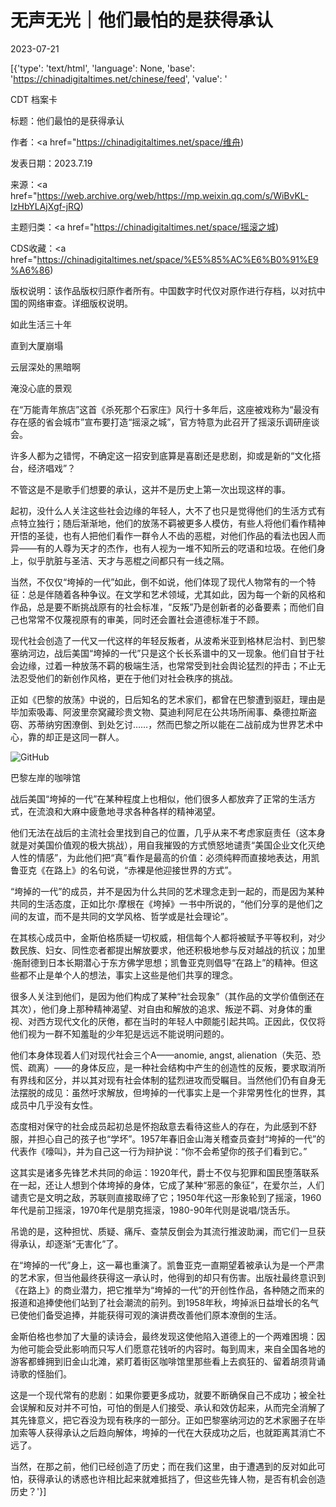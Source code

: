 # 无声无光｜他们最怕的是获得承认

2023-07-21

[{'type': 'text/html', 'language': None, 'base': 'https://chinadigitaltimes.net/chinese/feed', 'value': '

CDT 档案卡

标题：他们最怕的是获得承认

作者：<a href="https://chinadigitaltimes.net/space/维舟)

发表日期：2023.7.19

来源：<a href="https://web.archive.org/web/https://mp.weixin.qq.com/s/WiBvKL-IzHbYLAjXgf-jRQ)

主题归类：<a href="https://chinadigitaltimes.net/space/摇滚之城)

CDS收藏：<a href="https://chinadigitaltimes.net/space/%E5%85%AC%E6%B0%91%E9%A6%86)

版权说明：该作品版权归原作者所有。中国数字时代仅对原作进行存档，以对抗中国的网络审查。详细版权说明。







如此生活三十年

直到大厦崩塌

云层深处的黑暗啊

淹没心底的景观



在“万能青年旅店”这首《杀死那个石家庄》风行十多年后，这座被戏称为“最没有存在感的省会城市”宣布要打造“摇滚之城”，官方特意为此召开了摇滚乐调研座谈会。

许多人都为之错愕，不确定这一招安到底算是喜剧还是悲剧，抑或是新的“文化搭台，经济唱戏”？

不管这是不是歌手们想要的承认，这并不是历史上第一次出现这样的事。

起初，没什么人关注这些社会边缘的年轻人，大不了也只是觉得他们的生活方式有点特立独行；随后渐渐地，他们的放荡不羁被更多人模仿，有些人将他们看作精神开悟的圣徒，也有人把他们看作一群令人不齿的恶棍，对他们作品的看法也因人而异——有的人尊为天才的杰作，也有人视为一堆不知所云的呓语和垃圾。在他们身上，似乎肮脏与圣洁、天才与恶棍之间都只有一线之隔。

当然，不仅仅“垮掉的一代”如此，倒不如说，他们体现了现代人物常有的一个特征：总是伴随着各种争议。在文学和艺术领域，尤其如此，因为每一个新的风格和作品，总是要不断挑战原有的社会标准，“反叛”乃是创新者的必备要素；而他们自己也常常不仅蔑视原有的审美，同时还会置社会道德标准于不顾。

现代社会创造了一代又一代这样的年轻反叛者，从波希米亚到格林尼治村、到巴黎塞纳河边，战后美国“垮掉的一代”只是这个长长系谱中的又一现象。他们自甘于社会边缘，过着一种放荡不羁的极端生活，也常常受到社会舆论猛烈的抨击；不止无法忍受他们的新创作风格，更在于他们对社会秩序的挑战。

正如《巴黎的放荡》中说的，日后知名的艺术家们，都曾在巴黎遭到驱赶，理由是毕加索吸毒、阿波里奈窝藏珍贵文物、莫迪利阿尼在公共场所闹事、桑德拉斯盗窃、苏蒂纳穷困潦倒、到处乞讨……，然而巴黎之所以能在二战前成为世界艺术中心，靠的却正是这同一群人。

![GitHub](https://chinadigitaltimes.net/chinese/files/2023/07/post-698444-64b9fc193330e.png)

巴黎左岸的咖啡馆

战后美国“垮掉的一代”在某种程度上也相似，他们很多人都放弃了正常的生活方式，在流浪和大麻中疲惫地寻求各种各样的精神渴望。

他们无法在战后的主流社会里找到自己的位置，几乎从来不考虑家庭责任（这本身就是对美国价值观的极大挑战），用自我摧毁的方式愤怒地谴责“美国企业文化灭绝人性的情感”，为此他们把“真”看作是最高的价值：必须纯粹而直接地表达，用凯鲁亚克《在路上》的名句说，“赤裸是他迎接世界的方式”。

“垮掉的一代”的成员，并不是因为什么共同的艺术理念走到一起的，而是因为某种共同的生活态度，正如比尔·摩根在《垮掉》一书中所说的，“他们分享的是他们之间的友谊，而不是共同的文学风格、哲学或是社会理论”。

在其核心成员中，金斯伯格质疑一切权威，相信每个人都将被赋予平等权利，对少数民族、妇女、同性恋者都提出解放要求，他还积极地参与反对越战的抗议；加里·施耐德到日本长期潜心于东方佛学思想；凯鲁亚克则倡导“在路上”的精神。但这些都不止是单个人的想法，事实上这些是他们共享的理念。

很多人关注到他们，是因为他们构成了某种“社会现象”（其作品的文学价值倒还在其次），他们身上那种精神渴望、对自由和解放的追求、叛逆不羁、对身体的重视、对西方现代文化的厌倦，都在当时的年轻人中颇能引起共鸣。正因此，仅仅将他们视为一群不知羞耻的少年犯是远远不能说明问题的。

他们本身体现着人们对现代社会三个A——anomie, angst, alienation（失范、恐慌、疏离）——的身体反应，是一种社会结构中产生的创造性的反叛，要求取消所有界线和区分，并以其对现有社会体制的猛烈进攻而受瞩目。当然他们仍有自身无法摆脱的成见：虽然吁求解放，但垮掉的一代事实上是一个非常男性化的世界，其成员中几乎没有女性。

态度相对保守的社会成员起初总是怀抱敌意去看待这些人的存在，为此感到不舒服，并担心自己的孩子也“学坏”。1957年春旧金山海关稽查员查封“垮掉的一代”的代表作《嚎叫》，并为自己这一行为辩护说：“你不会希望你的孩子们看到它。”

这其实是诸多先锋艺术共同的命运：1920年代，爵士不仅与犯罪和国民堕落联系在一起，还让人想到个体垮掉的身体，它成了某种“邪恶的象征”，在爱尔兰，人们谴责它是文明之敌，苏联则直接取缔了它；1950年代这一形象轮到了摇滚，1960年代是前卫摇滚，1970年代是朋克摇滚，1980-90年代则是说唱/饶舌乐。

吊诡的是，这种担忧、质疑、痛斥、查禁反倒会为其流行推波助澜，而它们一旦获得承认，却逐渐“无害化”了。

在“垮掉的一代”身上，这一幕也重演了。凯鲁亚克一直期望着被承认为是一个严肃的艺术家，但当他最终获得这一承认时，他得到的却只有伤害。出版社最终意识到《在路上》的商业潜力，把它推举为“垮掉的一代”的开创性作品，各种随之而来的报道和追捧使他们站到了社会潮流的前列。到1958年秋，垮掉派日益增长的名气已使他们备受追捧，并能获得可观的演讲费改善他们原本潦倒的生活。

金斯伯格也参加了大量的读诗会，最终发现这使他陷入道德上的一个两难困境：因为他可能会受此影响而只写人们愿意花钱听的内容时。每到周末，来自全国各地的游客都蜂拥到旧金山北滩，紧盯着街区咖啡馆里那些看上去疯狂的、留着胡须背诵诗歌的怪胎们。

这是一个现代常有的悲剧：如果你要更多成功，就要不断确保自己不成功；被全社会误解和反对并不可怕，可怕的倒是人们接受、承认和效仿起来，从而完全消解了其先锋意义，把它吞没为现有秩序的一部分。正如巴黎塞纳河边的艺术家圈子在毕加索等人获得承认之后趋向解体，垮掉的一代在大获成功之后，也就距离其消亡不远了。

当然，在那之前，他们已经创造了历史；而在我们这里，由于遭遇到的反对如此可怕，获得承认的诱惑也许相比起来就难抵挡了，但这些先锋人物，是否有机会创造历史？'}]